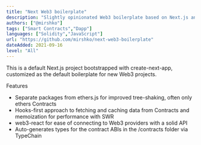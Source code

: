 ```yaml
---
title: "Next Web3 boilerplate"
description: "Slightly opinionated Web3 boilerplate based on Next.js and SWR"
authors: ["@mirshko"]
tags: ["Smart Contracts","Dapp"]
languages: ["Solidity","JavaScript"]
url: "https://github.com/mirshko/next-web3-boilerplate"
dateAdded: 2021-09-16
level: "All"
---
```


This is a default Next.js project bootstrapped with create-next-app, customized as the default boilerplate for new Web3 projects.

Features
- Separate packages from ethers.js for improved tree-shaking, often only ethers Contracts
- Hooks-first approach to fetching and caching data from Contracts and memoization for performance with SWR
- web3-react for ease of connecting to Web3 providers with a solid API
- Auto-generates types for the contract ABIs in the /contracts folder via TypeChain